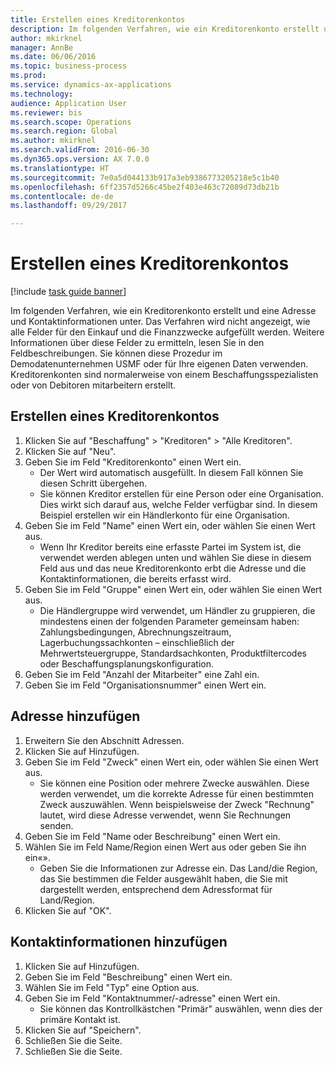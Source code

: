 ```yaml
--- 
title: Erstellen eines Kreditorenkontos
description: Im folgenden Verfahren, wie ein Kreditorenkonto erstellt und eine Adresse und Kontaktinformationen unter.
author: mkirknel
manager: AnnBe
ms.date: 06/06/2016
ms.topic: business-process
ms.prod: 
ms.service: dynamics-ax-applications
ms.technology: 
audience: Application User
ms.reviewer: bis
ms.search.scope: Operations
ms.search.region: Global
ms.author: mkirknel
ms.search.validFrom: 2016-06-30
ms.dyn365.ops.version: AX 7.0.0
ms.translationtype: HT
ms.sourcegitcommit: 7e0a5d044133b917a3eb9386773205218e5c1b40
ms.openlocfilehash: 6ff2357d5266c45be2f403e463c72089d73db21b
ms.contentlocale: de-de
ms.lasthandoff: 09/29/2017

---
```

# <a name="create-a-vendor-account"></a>Erstellen eines Kreditorenkontos

[!include [task guide banner](../../includes/task-guide-banner.md)]

Im folgenden Verfahren, wie ein Kreditorenkonto erstellt und eine Adresse und Kontaktinformationen unter. Das Verfahren wird nicht angezeigt, wie alle Felder für den Einkauf und die Finanzzwecke aufgefüllt werden. Weitere Informationen über diese Felder zu ermitteln, lesen Sie in den Feldbeschreibungen. Sie können diese Prozedur im Demodatenunternehmen USMF oder für Ihre eigenen Daten verwenden. Kreditorenkonten sind normalerweise von einem Beschaffungsspezialisten oder von Debitoren mitarbeitern erstellt.


## <a name="create-a-vendor-account"></a>Erstellen eines Kreditorenkontos
1. Klicken Sie auf "Beschaffung" > "Kreditoren" > "Alle Kreditoren".
2. Klicken Sie auf "Neu".
3. Geben Sie im Feld "Kreditorenkonto" einen Wert ein.
    * Der Wert wird automatisch ausgefüllt. In diesem Fall können Sie diesen Schritt übergehen.  
    * Sie können Kreditor erstellen für eine Person oder eine Organisation. Dies wirkt sich darauf aus, welche Felder verfügbar sind. In diesem Beispiel erstellen wir ein Händlerkonto für eine Organisation.   
4. Geben Sie im Feld "Name" einen Wert ein, oder wählen Sie einen Wert aus.
    * Wenn Ihr Kreditor bereits eine erfasste Partei im System ist, die verwendet werden ablegen unten und wählen Sie diese in diesem Feld aus und das neue Kreditorenkonto erbt die Adresse und die Kontaktinformationen, die bereits erfasst wird.  
5. Geben Sie im Feld "Gruppe" einen Wert ein, oder wählen Sie einen Wert aus.
    * Die Händlergruppe wird verwendet, um Händler zu gruppieren, die mindestens einen der folgenden Parameter gemeinsam haben: Zahlungsbedingungen, Abrechnungszeitraum, Lagerbuchungssachkonten – einschließlich der Mehrwertsteuergruppe, Standardsachkonten, Produktfiltercodes oder Beschaffungsplanungskonfiguration.  
6. Geben Sie im Feld "Anzahl der Mitarbeiter" eine Zahl ein.
7. Geben Sie im Feld "Organisationsnummer" einen Wert ein.

## <a name="add-an-address"></a>Adresse hinzufügen
1. Erweitern Sie den Abschnitt Adressen.
2. Klicken Sie auf Hinzufügen.
3. Geben Sie im Feld "Zweck" einen Wert ein, oder wählen Sie einen Wert aus.
    * Sie können eine Position oder mehrere Zwecke auswählen. Diese werden verwendet, um die korrekte Adresse für einen bestimmten Zweck auszuwählen. Wenn beispielsweise der Zweck "Rechnung" lautet, wird diese Adresse verwendet, wenn Sie Rechnungen senden.  
4. Geben Sie im Feld "Name oder Beschreibung" einen Wert ein.
5. Wählen Sie im Feld Name/Region einen Wert aus oder geben Sie ihn ein«».
    * Geben Sie die Informationen zur Adresse ein. Das Land/die Region, das Sie bestimmen die Felder ausgewählt haben, die Sie mit dargestellt werden, entsprechend dem Adressformat für Land/Region.   
6. Klicken Sie auf "OK".

## <a name="add-contact-information"></a>Kontaktinformationen hinzufügen
1. Klicken Sie auf Hinzufügen.
2. Geben Sie im Feld "Beschreibung" einen Wert ein.
3. Wählen Sie im Feld "Typ" eine Option aus.
4. Geben Sie im Feld "Kontaktnummer/-adresse" einen Wert ein.
    * Sie können das Kontrollkästchen "Primär" auswählen, wenn dies der primäre Kontakt ist.  
5. Klicken Sie auf "Speichern".
6. Schließen Sie die Seite.
7. Schließen Sie die Seite.


